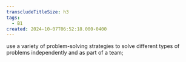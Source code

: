 ```yaml
---
transcludeTitleSize: h3
tags:
  - B1
created: 2024-10-07T06:52:18.000-0400
---
```

use a variety of problem-solving strategies to solve different types of problems independently and as part of a team;